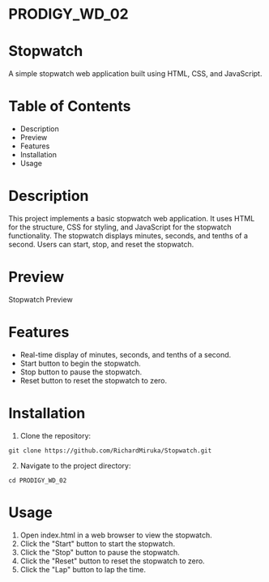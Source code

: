# PRODIGY_WD_02

# Stopwatch
A simple stopwatch web application built using HTML, CSS, and JavaScript.

# Table of Contents
* Description
* Preview
* Features
* Installation
* Usage 

# Description
This project implements a basic stopwatch web application. It uses HTML for the structure, CSS for styling, and JavaScript for the stopwatch functionality. The stopwatch displays minutes, seconds, and tenths of a second. Users can start, stop, and reset the stopwatch.

# Preview

Stopwatch Preview

# Features
* Real-time display of minutes, seconds, and tenths of a second.
* Start button to begin the stopwatch.
* Stop button to pause the stopwatch.
* Reset button to reset the stopwatch to zero.

# Installation
1. Clone the repository:
 
```git clone https://github.com/RichardMiruka/Stopwatch.git```

2. Navigate to the project directory:
   
```cd PRODIGY_WD_02```

# Usage
1. Open index.html in a web browser to view the stopwatch.
2. Click the "Start" button to start the stopwatch.
3. Click the "Stop" button to pause the stopwatch.
4. Click the "Reset" button to reset the stopwatch to zero.
5. Click the "Lap" button to lap the time.

